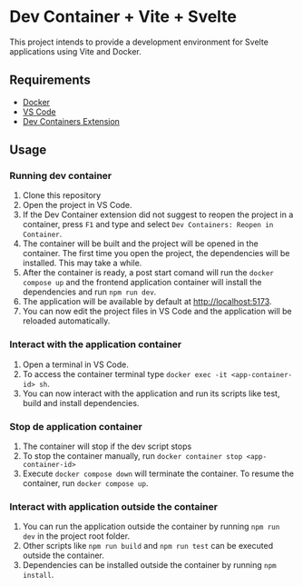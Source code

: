 # Dev Container + Vite + Svelte

This project intends to provide a development environment for Svelte applications using Vite and Docker.

## Requirements

- [Docker](https://www.docker.com/)
- [VS Code](https://code.visualstudio.com/)
- [Dev Containers Extension](https://marketplace.visualstudio.com/items?itemName=ms-vscode-remote.remote-containers)

## Usage

### Running dev container
1. Clone this repository
2. Open the project in VS Code.
3. If the Dev Container extension did not suggest to reopen the project in a container, press `F1` and type and select `Dev Containers: Reopen in Container`.
4. The container will be built and the project will be opened in the container. The first time you open the project, the dependencies will be installed. This may take a while.
5. After the container is ready, a post start comand will run the `docker compose up` and the frontend application container will install the dependencies and run `npm run dev`.
6. The application will be available by default at [http://localhost:5173](http://localhost:5173).
7. You can now edit the project files in VS Code and the application will be reloaded automatically.

### Interact with the application container
1. Open a terminal in VS Code.
2. To access the container terminal type `docker exec -it <app-container-id> sh`.
3. You can now interact with the application and run its scripts like test, build and install dependencies.

### Stop de application container
1. The container will stop if the dev script stops
3. To stop the container manually, run `docker container stop <app-container-id>`
2. Execute `docker compose down` will terminate the container. To resume the container, run `docker compose up`.

### Interact with application outside the container
1. You can run the application outside the container by running `npm run dev` in the project root folder.
2. Other scripts like `npm run build` and `npm run test` can be executed outside the container.
3. Dependencies can be installed outside the container by running `npm install`.
